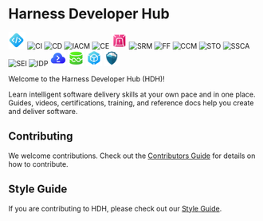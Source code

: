 # Harness Developer Hub

![Code](static/img/icon_code_s.svg)
![CI](static/img/icon_ci_s.svg)
![CD](static/img/icon_cd_s.svg)
![IACM](static/img/icon_iacm_s.svg)
![CE](static/img/icon_ce_s.svg)
![AI SRE](static/img/icon-ir-s.svg)
![SRM](static/img/icon_srm_s.svg)
![FF](static/img/icon_ff_s.svg)
![CCM](static/img/icon_ccm_s.svg)
![STO](static/img/icon_sto_s.svg)
![SSCA](static/img/icon_ssca_s.svg)
![SEI](static/img/icon_sei_s.svg)
![IDP](static/img/icon_idp_s.svg)
![CDE](static/img/icon_cloud_development_environments_s.svg)
![DBDO](static/img/icon_dbdevops_s.svg)
![AR](static/img/icon_artifact_registry_s.svg)
![Armory](static/img/icon_armory_s.svg)


Welcome to the Harness Developer Hub (HDH)!

Learn intelligent software delivery skills at your own pace and in one place. Guides, videos, certifications, training, and reference docs help you create and deliver software.

## Contributing

We welcome contributions. Check out the [Contributors Guide](CONTRIBUTING.md) for details
on how to contribute.

## Style Guide

If you are contributing to HDH, please check out our [Style Guide](./docs/hdh/style-guide).


